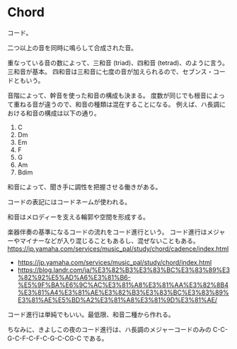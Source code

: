 # Chord

コード。

二つ以上の音を同時に鳴らして合成された音。

重なっている音の数によって、三和音 (triad)、四和音 (tetrad)、のように言う。
三和音が基本。
四和音は三和音に七度の音が加えられるので、セブンス・コードともいう。

音階によって、幹音を使った和音の構成も決まる。
度数が同じでも根音によって重ねる音が違うので、和音の種類は混在することになる。
例えば、ハ長調における和音の構成は以下の通り。

1. C
2. Dm
3. Em
4. F
5. G
6. Am
7. Bdim

和音によって、聞き手に調性を把握させる働きがある。

コードの表記にはコードネームが使われる。

和音はメロディーを支える輪郭や空間を形成する。

楽器伴奏の基準になるコードの流れをコード進行という。
コード進行はメジャーやマイナーなどが入り混じることもあるし、混ぜないこともある。
https://jp.yamaha.com/services/music_pal/study/chord/cadence/index.html

- https://jp.yamaha.com/services/music_pal/study/chord/index.html
- https://blog.landr.com/ja/%E3%82%B3%E3%83%BC%E3%83%89%E3%82%92%E5%AD%A6%E3%81%B6-%E5%9F%BA%E6%9C%AC%E3%81%A8%E3%81%AA%E3%82%8B4%E3%81%A4%E3%81%AE%E3%82%B3%E3%83%BC%E3%83%89%E3%81%AE%E5%BD%A2%E3%81%A8%E3%81%9D%E3%81%AE/

コード進行は単純でもいい。最低限、和音二種から作れる。

ちなみに、きよしこの夜のコード進行は、ハ長調のメジャーコードのみの C-C-G-C-F-C-F-C-G-C-CG-C である。
